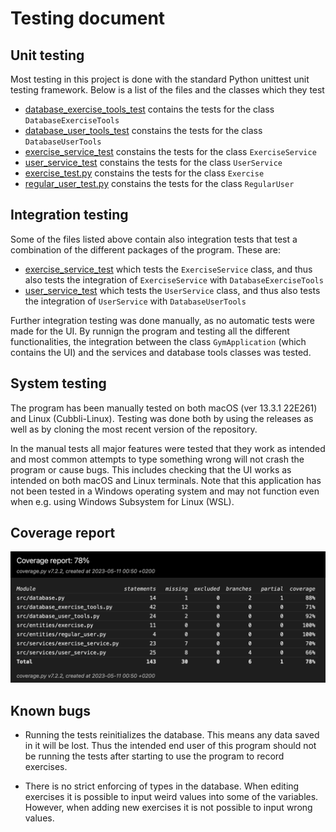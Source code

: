 # Testing document

## Unit testing

Most testing in this project is done with the standard Python unittest unit testing framework. Below is a list of the files and the classes which they test

- [database_exercise_tools_test](https://github.com/sippohippo/ot-harjoitustyo/blob/master/src/tests/database_exercise_tools_test.py) contains the tests for the class `DatabaseExerciseTools`
- [database_user_tools_test](https://github.com/sippohippo/ot-harjoitustyo/blob/master/src/tests/database_user_tools_test.py) constains the tests for the class `DatabaseUserTools`
- [exercise_service_test](https://github.com/sippohippo/ot-harjoitustyo/blob/master/src/tests/exercise_service_test.py) constains the tests for the class `ExerciseService`
- [user_service_test](https://github.com/sippohippo/ot-harjoitustyo/blob/master/src/tests/user_service_test.py) constains the tests for the class `UserService`
- [exercise_test.py](https://github.com/sippohippo/ot-harjoitustyo/blob/master/src/tests/exercise_test.py) constains the tests for the class `Exercise`
- [regular_user_test.py](https://github.com/sippohippo/ot-harjoitustyo/blob/master/src/tests/regular_user_test.py) constains the tests for the class `RegularUser`

## Integration testing

Some of the files listed above contain also integration tests that test a combination of the different packages of the program. These are:

- [exercise_service_test](https://github.com/sippohippo/ot-harjoitustyo/blob/master/src/tests/exercise_service_test.py) which tests the `ExerciseService` class, and thus also tests the integration of `ExerciseService` with `DatabaseExerciseTools`
- [user_service_test](https://github.com/sippohippo/ot-harjoitustyo/blob/master/src/tests/user_service_test.py) which tests the `UserService` class, and thus also tests the integration of `UserService` with `DatabaseUserTools`

Further integration testing was done manually, as no automatic tests were made for the UI. By runnign the program and testing all the different functionalities, the integration between the class `GymApplication` (which contains the UI) and the services and database tools classes was tested.

## System testing

The program has been manually tested on both macOS (ver 13.3.1 22E261) and Linux (Cubbli-Linux). Testing was done both by using the releases as well as by cloning the most recent version of the repository.

In the manual tests all major features were tested that they work as intended and most common attempts to type something wrong will not crash the program or cause bugs. This includes checking that the UI works as intended on both macOS and Linux terminals. Note that this application has not been tested in a Windows operating system and may not function even when e.g. using Windows Subsystem for Linux (WSL).

## Coverage report

![Coverage report](https://github.com/sippohippo/ot-harjoitustyo/blob/master/dokumentaatio/final_coverage.png)


## Known bugs

- Running the tests reinitializes the database. This means any data saved in it will be lost. Thus the intended end user of this program should not be running the tests after starting to use the program to record exercises.

- There is no strict enforcing of types in the database. When editing exercises it is possible to input weird values into some of the variables. However, when adding new exercises it is not possible to input wrong values.

